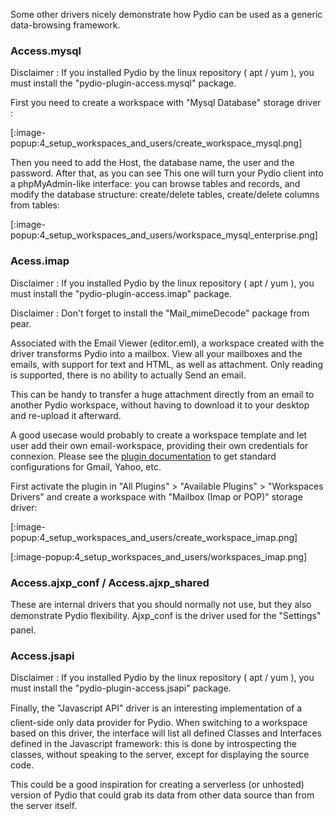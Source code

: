 Some other drivers nicely demonstrate how Pydio can be used as a generic data-browsing framework.

### Access.mysql

Disclaimer : If you installed Pydio by the linux repository ( apt / yum ), you must install the "pydio-plugin-access.mysql" package.

First you need to create a workspace with "Mysql Database" storage driver :

[:image-popup:4_setup_workspaces_and_users/create_workspace_mysql.png]

Then you need to add the Host, the database name, the user and the password. After that, as you can see This one will turn your Pydio client into a phpMyAdmin-like interface: you can browse tables and records, and modify the database structure: create/delete tables, create/delete columns from tables:

[:image-popup:4_setup_workspaces_and_users/workspace_mysql_enterprise.png]

### Acess.imap

Disclaimer : If you installed Pydio by the linux repository ( apt / yum ), you must install the "pydio-plugin-access.imap" package.

Disclaimer : Don't forget to install the "Mail_mimeDecode" package from pear.

Associated with the Email Viewer (editor.eml), a workspace created with the driver transforms Pydio into a mailbox. View all your mailboxes and the emails, with support for text and HTML, as well as attachment. Only reading is supported, there is no ability to actually Send an email.

This can be handy to transfer a huge attachment directly from an email to another Pydio workspace, without having to download it to your desktop and re-upload it afterward.

A good usecase would probably to create a workspace template and let user add their own email-workspace, providing their own credentials for connexion. Please see the [plugin documentation](https://pydio.com/docs/references/plugins/access/imap/) to get standard configurations for Gmail, Yahoo, etc.

First activate the plugin in "All Plugins" > "Available Plugins" > "Workspaces Drivers" and create a workspace with "Mailbox (Imap or POP)" storage driver:

[:image-popup:4_setup_workspaces_and_users/create_workspace_imap.png]

[:image-popup:4_setup_workspaces_and_users/workspaces_imap.png]

### Access.ajxp_conf / Access.ajxp_shared
These are internal drivers that you should normally not use, but they also demonstrate Pydio flexibility. Ajxp_conf is the driver used for the "Settings" panel.

### Access.jsapi

Disclaimer : If you installed Pydio by the linux repository ( apt / yum ), you must install the "pydio-plugin-access.jsapi" package.

Finally, the "Javascript API" driver is an interesting implementation of a client-side only data provider for Pydio. When switching to a workspace based on this driver, the interface will list all defined Classes and Interfaces defined in the Javascript framework: this is done by introspecting the classes, without speaking to the server, except for displaying the source code.

This could be a good inspiration for creating a serverless (or unhosted) version of Pydio that could grab its data from other data source than from the server itself.
